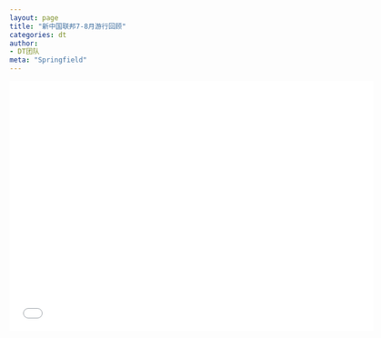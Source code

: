 ```yaml
---
layout: page
title: "新中国联邦7-8月游行回顾"
categories: dt
author:
- DT团队
meta: "Springfield"
---
```


<center>
<iframe width="640" height="440" src="../../../../video/dt/New_Federal_State_Of_China_July_August_parade_review.mp4" frameborder="0" allow="accelerometer; autoplay; encrypted-media; gyroscope; picture-in-picture" allowfullscreen></iframe>
</center>
